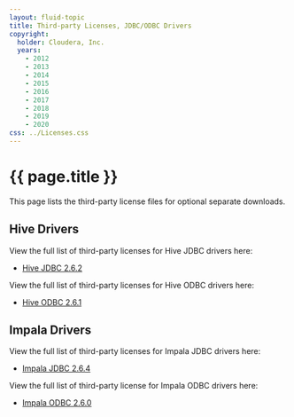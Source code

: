 ```yaml
---
layout: fluid-topic
title: Third-party Licenses, JDBC/ODBC Drivers
copyright:
  holder: Cloudera, Inc.
  years:
    - 2012
    - 2013
    - 2014
    - 2015
    - 2016
    - 2017
    - 2018
    - 2019
    - 2020
css: ../Licenses.css
---
```

# {{ page.title }}

This page lists the third-party license files for optional separate
downloads.

## Hive Drivers

View the full list of third-party licenses for Hive JDBC drivers here:

* [Hive JDBC 2.6.2](documentation/other/shared/licensefiles/HiveJDBC_262.txt)

View the full list of third-party licenses for Hive ODBC drivers here:

* [Hive ODBC 2.6.1](/documentation/other/shared/licensefiles/HiveODBC_261.txt)

## Impala Drivers

View the full list of third-party licenses for Impala JDBC drivers here:

* [Impala JDBC 2.6.4](/documentation/other/shared/licensefiles/ImpalaJDBC_264.txt)

View the full list of third-party license for Impala ODBC drivers here:

* [Impala ODBC 2.6.0](/documentation/other/shared/licensefiles/ImpalaODBC_260.txt)
